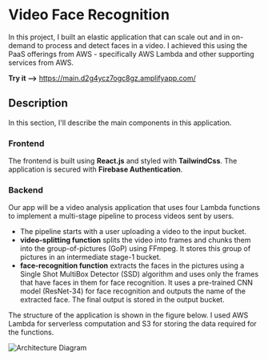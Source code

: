 # Video Face Recognition
In this project, I built an elastic application that can scale out and in on-demand to process and detect faces in a video. I achieved this using the PaaS offerings from AWS - specifically AWS Lambda and other supporting services from AWS.

**Try it -->** https://main.d2g4ycz7ogc8gz.amplifyapp.com/

## Description
In this section, I'll describe the main components in this application. 
### Frontend
The frontend is built using **React.js** and styled with **TailwindCss**.  The application is secured with **Firebase Authentication**.


### Backend
 Our app will be a video analysis application that uses four Lambda functions to implement a multi-stage pipeline to process videos sent by users.

 -  The pipeline starts with a user uploading a video to the input bucket.
 -  **video-splitting function** splits the video into frames and chunks them into the group-of-pictures (GoP) using FFmpeg. It stores this group of pictures in an intermediate stage-1 bucket.
 - **face-recognition function** extracts the faces in the pictures using a Single Shot MultiBox Detector (SSD) algorithm and uses only the frames that have faces in them for face recognition. It uses a pre-trained CNN model (ResNet-34) for face recognition and outputs the name of the extracted face. The final output is stored in the output bucket.
 
The structure of the application is shown in the figure below. I used AWS Lambda for serverless computation and S3 for storing the data required for the functions.

![Architecture Diagram](images/architecture-diagram.png)


